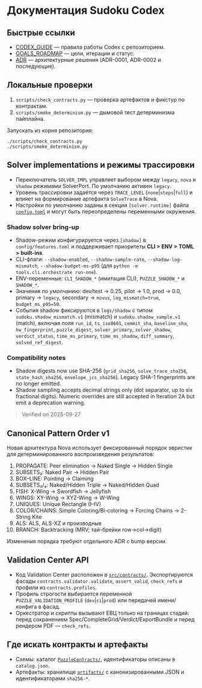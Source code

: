 # Документация Sudoku Codex

## Быстрые ссылки
- [CODEX_GUIDE](./CODEX_GUIDE.md) — правила работы Codex с репозиторием.
- [GOALS_ROADMAP](./GOALS_ROADMAP.md) — цели, итерации и статус.
- [ADR](./ADR) — архитектурные решения (ADR-0001, ADR-0002 и последующие).

## Локальные проверки
1. `scripts/check_contracts.py` — проверка артефактов и фикстур по контрактам.
2. `scripts/smoke_determinism.py` — дымовой тест детерминизма пайплайна.

Запускать из корня репозитория:
```
./scripts/check_contracts.py
./scripts/smoke_determinism.py
```

## Solver implementations и режимы трассировки

- Переключатель `SOLVER_IMPL` управляет выбором между `legacy`, `nova` и
  `shadow` режимами SolverPort. По умолчанию активен `legacy`.
- Уровень трассировки задаётся через `TRACE_LEVEL` (`none`|`steps`|`full`) и
  влияет на формирование артефакта `SolveTrace` в Nova.
- Настройки по умолчанию заданы в секции `[solver.runtime]` файла
  [`config.toml`](../config.toml) и могут быть переопределены переменными
  окружения.

### Shadow solver bring-up

- Shadow-режим конфигурируется через `[shadow]` в `config/features.toml` и
  поддерживает приоритеты **CLI > ENV > TOML > built-ins**.
- CLI-флаги: `--shadow-enabled`, `--shadow-sample-rate`,
  `--shadow-log-mismatch`, `--shadow-budget-ms-p95` (для `python -m
  tools.cli.orchestrate run-one`).
- ENV-переменные: `CLI_SHADOW_*` (имитация CLI), `PUZZLE_SHADOW_*` и
  `SHADOW_*`.
- Значения по умолчанию: dev/test → 0.25, pilot → 1.0, prod → 0.0, primary →
  `legacy`, secondary → `novus`, `log_mismatch=true`, `budget_ms_p95=50`.
- События shadow фиксируются в `logs/shadow` с типом
  `sudoku.shadow_mismatch.v1` (mismatch) и `sudoku.shadow_sample.v1` (match),
  включая поля `run_id`, `ts_iso8601`, `commit_sha`, `baseline_sha`,
  `hw_fingerprint`, `puzzle_digest`, `solver_primary`, `solver_shadow`,
  `verdict_status`, `time_ms_primary`, `time_ms_shadow`, `diff_summary`,
  `solved_ref_digest`.

### Compatibility notes

- Shadow digests now use SHA-256 (`grid_sha256`, `solve_trace_sha256`,
  `state_hash_sha256`, `envelope_jcs_sha256`). Legacy SHA-1 fingerprints are no
  longer emitted.
- Shadow sampling accepts decimal strings only (dot separator, up to six
  fractional digits). Numeric overrides are still accepted in Iteration 2A but
  emit a deprecation warning.

> Verified on 2025-09-27

## Canonical Pattern Order v1

Новая архитектура Nova использует фиксированный порядок эвристик для
детерминированного воспроизведения результатов:

1. PROPAGATE: Peer elimination → Naked Single → Hidden Single
2. SUBSETS₂: Naked Pair → Hidden Pair
3. BOX–LINE: Pointing → Claiming
4. SUBSETS₃/₄: Naked/Hidden Triple → Naked/Hidden Quad
5. FISH: X-Wing → Swordfish → Jellyfish
6. WINGS: XY-Wing → XYZ-Wing → W-Wing
7. UNIQUES: Unique Rectangle (I–IV)
8. COLOR/CHAINS: Simple Coloring/Bi-coloring → Forcing Chains → 2-String Kite
9. ALS: ALS, ALS-XZ и производные
10. BRANCH: Backtracking (MRV; тай-брейки row→col→digit)

Изменения порядка требуют отдельного ADR с bump версии.

## Validation Center API
- Код Validation Center расположен в [`src/contracts/`](../src/contracts). Экспортируются фасады `contracts.validator.validate`, `assert_valid`, `check_refs` и профили из `contracts.profiles`.
- Профиль строгости выбирается переменной `PUZZLE_VALIDATION_PROFILE` (`dev`|`ci`|`prod`) или передачей имени/конфига в фасад.
- Оркестратор и скрипты вызывают ЕВЦ только на границах стадий: перед сохранением Spec/CompleteGrid/Verdict/ExportBundle и перед рендером PDF — `check_refs`.

## Где искать контракты и артефакты
- Схемы: каталог [`PuzzleContracts/`](../PuzzleContracts), идентификаторы описаны в `catalog.json`.
- Артефакты: хранилище [`artifacts/`](../artifacts) с канонизированными JSON и идентификаторами `sha256-*`.
